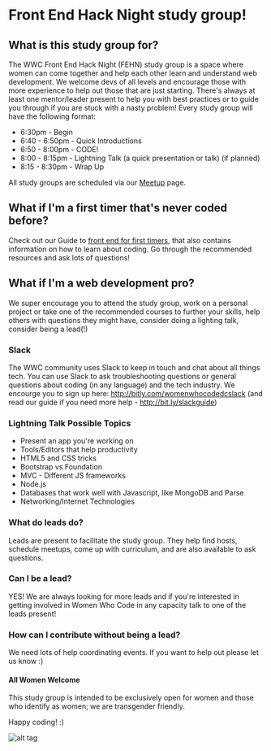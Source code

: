 # Front End Hack Night study group!

## What is this study group for?

The WWC Front End Hack Night (FEHN) study group is a space where women can come together and help each other learn and understand web development. We welcome devs of all levels and encourage those with more experience to help out those that are just starting. There's always at least one mentor/leader present to help you with best practices or to guide you through if you are stuck with a nasty problem! Every study group will have the following format:

* 6:30pm  - Begin
* 6:40 - 6:50pm - Quick Introductions 
* 6:50 - 8:00pm - CODE!
* 8:00 - 8:15pm - Lightning Talk (a quick presentation or talk) (if planned)
* 8:15 - 8:30pm - Wrap Up 

All study groups are scheduled via our [Meetup](http://www.meetup.com/Women-Who-Code-DC/) page.

## What if I'm a first timer that's never coded before?

Check out our Guide to [front end for first timers](https://github.com/womenwhocodedc/organization/blob/master/learning-resources/front-end-hack-nights/first_timers_guide.md), that also contains information on how to learn about coding. Go through the recommended resources and ask lots of questions!

## What if I'm a web development pro?

We super encourage you to attend the study group, work on a personal project or take one of the recommended courses to further your skills, help others with questions they might have, consider doing a lighting talk, consider being a lead(!)

### Slack

The WWC community uses Slack to keep in touch and chat about all things tech. You can use Slack to ask troubleshooting questions or general questions about coding (in any language) and the tech industry. We encourge you to sign up here:  http://bitly.com/womenwhocodedcslack (and read our guide if you need more help - http://bit.ly/slackguide)

### Lightning Talk Possible Topics

* Present an app you're working on
* Tools/Editors that help productivity
* HTML5 and CSS tricks
* Bootstrap vs Foundation
* MVC - Different JS frameworks
* Node.js
* Databases that work well with Javascript, like MongoDB and Parse
* Networking/Internet Technologies

### What do leads do?

Leads are present to facilitate the study group. They help find hosts, schedule meetups, come up with curriculum, and are also available to ask questions.

### Can I be a lead?

YES! We are always looking for more leads and if you're interested in getting involved in Women Who Code in any capacity talk to one of the leads present!

### How can I contribute without being a lead?

We need lots of help coordinating events. If you want to help out please let us know :)

#### All Women Welcome

This study group is intended to be exclusively open for women and those who identify as women; we are transgender friendly.

Happy coding! :) 

![alt tag](http://www.barbarianmeetscoding.com/images/i-know-javascript.jpg)







